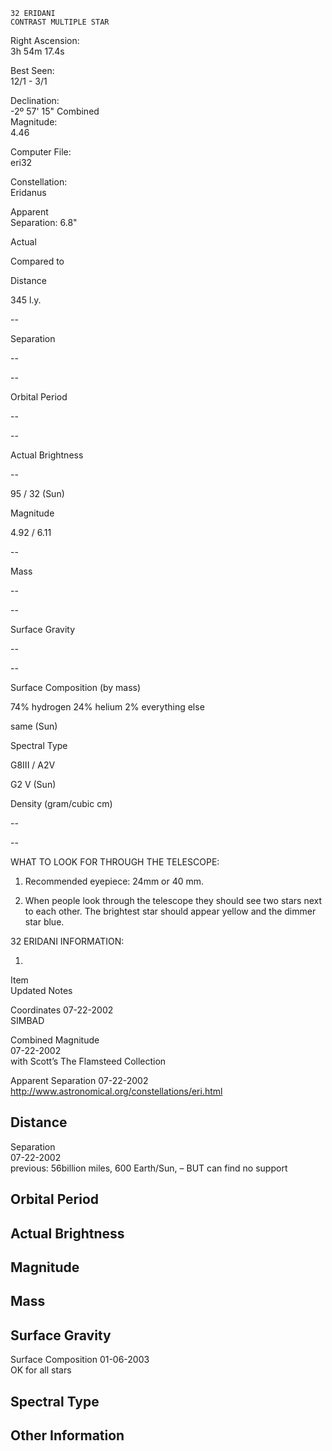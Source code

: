 	32 ERIDANI
	CONTRAST MULTIPLE STAR



Right Ascension:	
3h 54m 17.4s	
	
Best Seen:	
12/1 - 3/1

Declination:	
-2º 57' 15"	
Combined	
Magnitude:	
4.46

	
	
	
	


Computer File:	
eri32	
	
Constellation:	
Eridanus

	
	
Apparent	
Separation:	
6.8"





	
	
Actual	
	
Compared to

Distance	
	
345 l.y.	
	
--

Separation	
	
--	
	
--

Orbital Period	
	
--	
	
--

Actual Brightness	
	
--	
	
95 / 32  (Sun)

Magnitude	
	
4.92 / 6.11	
	
--

Mass	
	
--	
	
--

Surface Gravity	
	
--	
	
--

Surface Composition (by mass)	
	
74% hydrogen
24% helium
2% everything else	
	

same  (Sun)

Spectral Type	
	
G8III / A2V	
	
G2 V  (Sun)

Density (gram/cubic cm)	
	
--	
	
--





WHAT TO LOOK FOR THROUGH THE TELESCOPE:

1.	Recommended eyepiece: 24mm or 40 mm.

2.	When people look through the telescope they should see two stars next to each other.  The brightest star should appear yellow and the dimmer star blue.


32 ERIDANI INFORMATION:

1.	
 







Item	
Updated	
Notes

Coordinates	
07-22-2002	
SIMBAD

Combined Magnitude	
07-22-2002	
with Scott’s The Flamsteed Collection

Apparent Separation	
07-22-2002	
http://www.astronomical.org/constellations/eri.html

Distance	
--	


Separation	
07-22-2002	
previous: 56billion miles, 600 Earth/Sun,  – BUT can find no support

Orbital Period	
--	


Actual Brightness	
--	


Magnitude	
--	


Mass	
--	


Surface Gravity	
--	


Surface Composition	
01-06-2003	
OK for all stars

Spectral Type	
--	


Other Information	
--	


	
	


